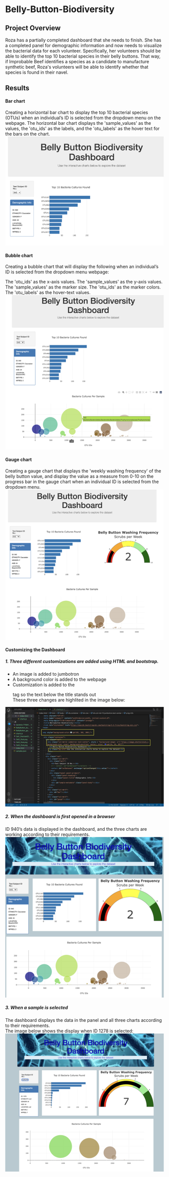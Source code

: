 # Belly-Button-Biodiversity
## Project Overview
Roza has a partially completed dashboard that she needs to finish. She has a completed panel for demographic information and now needs to visualize the bacterial data for each volunteer. Specifically, her volunteers should be able to identify the top 10 bacterial species in their belly buttons. That way, if Improbable Beef identifies a species as a candidate to manufacture synthetic beef, Roza's volunteers will be able to identify whether that species is found in their navel.

## Results
#### Bar chart
Creating a horizontal bar chart to display the top 10 bacterial species (OTUs) when an individual’s ID is selected from the dropdown menu on the webpage. The horizontal bar chart displays the 'sample_values' as the values, the 'otu_ids' as the labels, and the 'otu_labels' as the hover text for the bars on the chart.
![Del1_final.png](https://github.com/rmat112/Belly-Button-Biodiversity/blob/main/images/Del1_final.png)

#### Bubble chart
Creating a bubble chart that will display the following when an individual’s ID is selected from the dropdown menu webpage:

The 'otu_ids' as the x-axis values.
The 'sample_values' as the y-axis values.
The 'sample_values' as the marker size.
The 'otu_ids' as the marker colors.
The 'otu_labels' as the hover-text values.
![Del2_final.png](https://github.com/rmat112/Belly-Button-Biodiversity/blob/main/images/Del2_final.png)

#### Gauge chart
Creating a gauge chart that displays the 'weekly washing frequency' of the belly button value, and display the value as a measure from 0-10 on the progress bar in the gauge chart when an individual ID is selected from the dropdown menu.
![Del3_final.png](https://github.com/rmat112/Belly-Button-Biodiversity/blob/main/images/Del3_final.png)

#### Customizing the Dashboard
##### 1. Three different customizations are added using HTML and bootstrap. 
- An image is added to jumbotron
- A background color is added to the webpage
- Customization is added to the <p> tag so the text below the title stands out<br/>
These three changes are highlited in the image below:<br/>

![Del4_html_img.png](https://github.com/rmat112/Belly-Button-Biodiversity/blob/main/images/Del4_html_img.png)
 

##### 2. When the dashboard is first opened in a browser
ID 940’s data is displayed in the dashboard, and the three charts are working according to their requirements.
![Del4_final.png](https://github.com/rmat112/Belly-Button-Biodiversity/blob/main/images/Del4_final.png)

##### 3. When a sample is selected
The dashboard displays the data in the panel and all three charts according to their requirements.<br/>
The image below shows the display when ID 1278 is selected:<br/>
![ID-1278.png](https://github.com/rmat112/Belly-Button-Biodiversity/blob/main/images/ID-1278.png)
